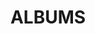 ---
layout: album_gallery
resource: instagram
title: "ALBUMS"
description: "archive"
active: gallery
header-img: "img/gallery-bg.jpg"
images:
- image_path: /mianh.1001/bikini/20240908_150012_458767663_812138557753553_2261028133763239942_n.jpg
  gallery-folder: /gallery/mianh.1001/bikini/
  gallery-name: bikini
  gallery-date: April 2025
- image_path: /mianh.1001/New folder/20241107_140114_466090587_862863719357661_4219419661323178591_n.jpg
  gallery-folder: /gallery/mianh.1001/New folder/
  gallery-name: New folder
  gallery-date: April 2025
---
